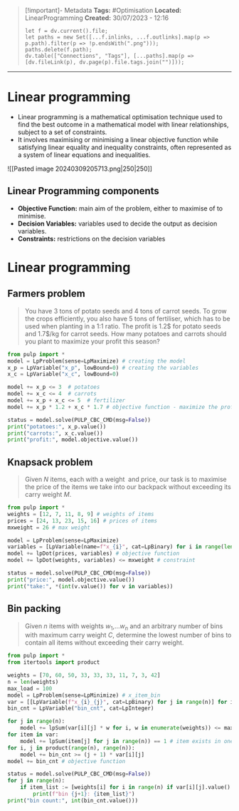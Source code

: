 > [!important]- Metadata
> **Tags:** #Optimisation
> **Located:** LinearProgramming
> **Created:** 30/07/2023 - 12:16
> ```dataviewjs
> let f = dv.current().file;
> let paths = new Set([...f.inlinks, ...f.outlinks].map(p => p.path).filter(p => !p.endsWith(".png")));
> paths.delete(f.path);
> dv.table(["Connections", "Tags"], [...paths].map(p => [dv.fileLink(p), dv.page(p).file.tags.join("")]));
> ```

___
# Linear programming
- Linear programming is a mathematical optimisation technique used to find the best outcome in a mathematical model with linear relationships, subject to a set of constraints.
- It involves maximising or minimising a linear objective function while satisfying linear equality and inequality constraints, often represented as a system of linear equations and inequalities.


![[Pasted image 20240309205713.png|250|250]]
## Linear Programming components
- **Objective Function:** main aim of the problem, either to maximise of to minimise.
- **Decision Variables:** variables used to decide the output as decision variables. 
- **Constraints:** restrictions on the decision variables 
# Linear programming
## Farmers problem

> You have 3 tons of potato seeds and 4 tons of carrot seeds. To grow the crops efficiently, you also have 5 tons of fertiliser, which has to be used when planting in a 1:1 ratio. The profit is 1.2\$ for potato seeds and 1.7\$/kg for carrot seeds. How many potatoes and carrots should you plant to maximize your profit this season?

```python
from pulp import *
model = LpProblem(sense=LpMaximize) # creating the model
x_p = LpVariable("x_p", lowBound=0) # creating the variables
x_c = LpVariable("x_c", lowBound=0)

model += x_p <= 3  # potatoes
model += x_c <= 4  # carrots
model += x_p + x_c <= 5  # fertilizer
model += x_p * 1.2 + x_c * 1.7 # objective function - maximize the profit

status = model.solve(PULP_CBC_CMD(msg=False))
print("potatoes:", x_p.value())
print("carrots:", x_c.value())
print("profit:", model.objective.value())
```

## Knapsack problem

>Given $N$ items, each with a weight ​ and price​, our task is to maximise the price of the items we take into our backpack without exceeding its carry weight $M$.

```python
from pulp import *
weights = [12, 7, 11, 8, 9] # weights of items
prices = [24, 13, 23, 15, 16] # prices of items
mxweight = 26 # max weight

model = LpProblem(sense=LpMaximize)
variables = [LpVariable(name=f"x_{i}", cat=LpBinary) for i in range(len(weights))]
model += lpDot(prices, variables) # objective function
model += lpDot(weights, variables) <= mxweight # constraint

status = model.solve(PULP_CBC_CMD(msg=False)) 
print("price:", model.objective.value())
print("take:", *(int(v.value()) for v in variables))
```

## Bin packing

> Given $n$ items with weights $w_{1}$,…$w_{n}$​ and an arbitrary number of bins with maximum carry weight $C$, determine the lowest number of bins to contain all  items without exceeding their carry weight.

```python
from pulp import *
from itertools import product

weights = [70, 60, 50, 33, 33, 33, 11, 7, 3, 42]
n = len(weights)
max_load = 100
model = LpProblem(sense=LpMinimize) # x_item_bin
var = [[LpVariable(f"x_{i}_{j}", cat=LpBinary) for j in range(n)] for i in range(n)]
bin_cnt = LpVariable("bin_cnt", cat=LpInteger)

for j in range(n):
    model += lpSum(var[i][j] * w for i, w in enumerate(weights)) <= max_load 
for item in var:
    model += lpSum(item[j] for j in range(n)) == 1 # item exists in one bin
for i, j in product(range(n), range(n)):
    model += bin_cnt >= (j + 1) * var[i][j]
model += bin_cnt # objective function

status = model.solve(PULP_CBC_CMD(msg=False))
for j in range(n):
    if item_list := [weights[i] for i in range(n) if var[i][j].value() != 0]:
        print(f"bin {j+1}: {item_list}")
print("bin count:", int(bin_cnt.value()))
```
